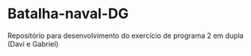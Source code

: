 # Batalha-naval-DG
Repositório para desenvolvimento do exercício de programa 2 em dupla (Davi e Gabriel)
